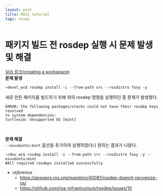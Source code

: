 ```yaml
---
layout: post
title: ROS2 tutorial
tags: study
---
```

# 패키지 빌드 전 rosdep 실행 시 문제 발생 및 해결 

[실습 링크(creating a workspace)](https://index.ros.org/doc/ros2/Tutorials/Workspace/Creating-A-Workspace/)  
**문제 발생**
```shell
~devel_ws$ rosdep install -i --from-path src --rosdistro foxy -y
```
새로 만든 패키지를 빌드하기 위해 위의 rosdep 명령을 실행하던 중 문제가 발생했다.
```shell
ERROR: the following packages/stacks could not have their rosdep keys resolved
to system dependencies:
turtlesim: Unsupported OS [mint]
```
<br>

**문제 해결**  
`--os=ubuntu:mint` 옵션을 추가하여 실행하였더니 원하는 결과가 나왔다.
```shell
~/dev_ws$ rosdep install -i --from-path src --rosdistro foxy -y --os=ubuntu:mint
#All required rosdeps installed successfully
```

- *reference*
  - https://answers.ros.org/question/40081/rosdep-doesnt-recognize-os/
  - https://github.com/ros-infrastructure/rosdep/issues/10
